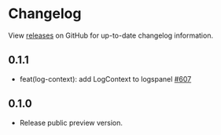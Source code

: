# Changelog

View [releases](https://github.com/grafana/explore-logs/releases/) on GitHub for up-to-date changelog information.

## 0.1.1
- feat(log-context): add LogContext to logspanel [#607](https://github.com/grafana/explore-logs/pull/607)

## 0.1.0
- Release public preview version. 
